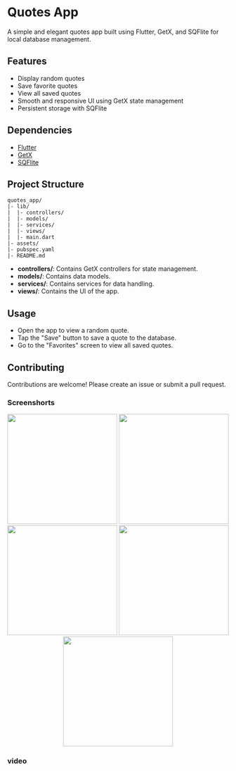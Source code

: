 # Quotes App

A simple and elegant quotes app built using Flutter, GetX, and SQFlite for local database management.

## Features

- Display random quotes
- Save favorite quotes
- View all saved quotes
- Smooth and responsive UI using GetX state management
- Persistent storage with SQFlite

## Dependencies

- [Flutter](https://flutter.dev)
- [GetX](https://pub.dev/packages/get)
- [SQFlite](https://pub.dev/packages/sqflite)

## Project Structure

```
quotes_app/
|- lib/
|  |- controllers/
|  |- models/
|  |- services/
|  |- views/
|  |- main.dart
|- assets/
|- pubspec.yaml
|- README.md
```

- **controllers/**: Contains GetX controllers for state management.
- **models/**: Contains data models.
- **services/**: Contains services for data handling.
- **views/**: Contains the UI of the app.

## Usage

- Open the app to view a random quote.
- Tap the "Save" button to save a quote to the database.
- Go to the "Favorites" screen to view all saved quotes.

## Contributing

Contributions are welcome! Please create an issue or submit a pull request.

### Screenshorts

<p align ='center'>
  <img src='https://github.com/user-attachments/assets/84ae74ed-fc74-49e1-9d38-b13bc40502df' width=250>
  <img src='https://github.com/user-attachments/assets/460fe497-d597-4208-ad27-153b0d958fc1' width=250>
  <img src='https://github.com/user-attachments/assets/adfca55f-869b-4860-ab76-826bc5b87ecb' width=250>
  <img src='https://github.com/user-attachments/assets/adfca55f-869b-4860-ab76-826bc5b87ecb' width=250>
  <img src='https://github.com/user-attachments/assets/9083608a-f241-499c-8664-d045d56ae273' width=250>
</p>


### video
